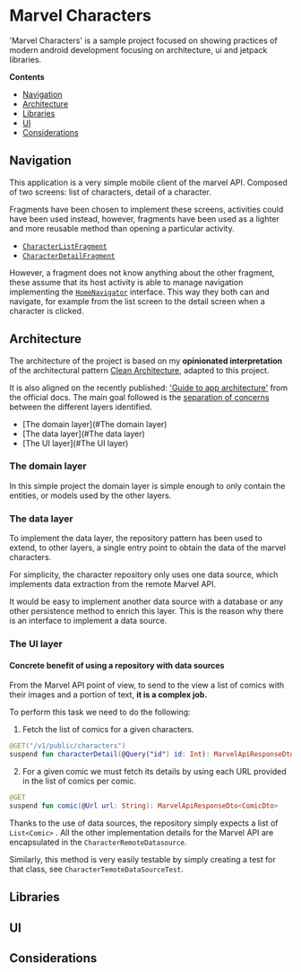 # Marvel Characters

'Marvel Characters' is a sample project focused on showing practices of modern android development focusing on architecture, ui and jetpack libraries.

**Contents**

*   [Navigation](#Navigation)
*   [Architecture](#Architecture)
*   [Libraries](#Libraries)
*   [UI](#UI)
*   [Considerations](#Considerations)

## Navigation

This application is a very simple mobile client of the marvel API. Composed of two screens: list of characters, detail of a character.

Fragments have been chosen to implement these screens, activities could have been used instead, however, fragments have been used as a lighter and more reusable method than opening a particular activity.

- [`CharacterListFragment`]()
- [`CharacterDetailFragment`]()

However, a fragment does not know anything about the other fragment, these assume that its host activity is able to manage navigation implementing the [`HomeNavigator`]() interface. This way they both can and navigate, for example from the list screen to the detail screen when a character is clicked.

## Architecture

The architecture of the project is based on my **opinionated interpretation** of the architectural pattern [Clean Architecture](https://blog.cleancoder.com/uncle-bob/2012/08/13/the-clean-architecture.html), adapted to this project. 

It is also aligned on the recently published: ['Guide to app architecture'](https://developer.android.com/jetpack/guide) from the official docs. The main goal followed is the [separation of concerns](https://en.wikipedia.org/wiki/Separation_of_concerns) between the different layers identified.

*   [The domain layer](#The domain layer)
*   [The data layer](#The data layer)
*   [The UI layer](#The UI layer)

### The domain layer

In this simple project the domain layer is simple enough to only contain the entities, or models used by the other layers.

### The data layer

To implement the data layer, the repository pattern has been used to extend, to other layers, a single entry point to obtain the data of the marvel characters.

For simplicity, the character repository only uses one data source, which implements data extraction from the remote Marvel API. 

It would be easy to implement another data source with a database or any other persistence method to enrich this layer. This is the reason why there is an interface to implement a data source.

### The UI layer


#### Concrete benefit of using a repository with data sources

From the Marvel API point of view, to send to the view a list of comics with their images and a portion of text, **it is a complex job.** 

To perform this task we need to do the following:

1. Fetch the list of comics for a given characters.

```kotlin
@GET("/v1/public/characters")
suspend fun characterDetail(@Query("id") id: Int): MarvelApiResponseDto<CharacterDetailDto>
```

2. For a given comic we must fetch its details by using each URL provided in the list of comics per comic.
```kotlin
@GET
suspend fun comic(@Url url: String): MarvelApiResponseDto<ComicDto>
```

Thanks to the use of data sources, the repository simply expects a list of `List<Comic>` . All the other implementation details for the Marvel API are encapsulated in the `CharacterRemoteDatasource`. 

Similarly, this method is very easily testable by simply creating a test for that class, see `CharacterTemoteDataSourceTest`.


## Libraries

## UI

## Considerations